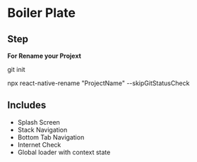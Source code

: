 # Boiler Plate

## Step
**For Rename your Projext**

git init

npx react-native-rename "ProjectName" --skipGitStatusCheck

## Includes

- Splash Screen
- Stack Navigation
- Bottom Tab Navigation
- Internet Check
- Global loader with context state
